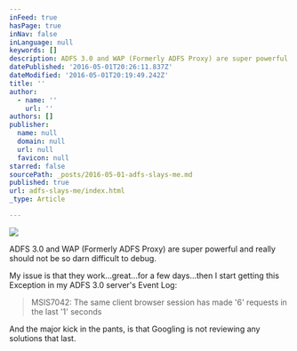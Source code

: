 ```yaml
---
inFeed: true
hasPage: true
inNav: false
inLanguage: null
keywords: []
description: ADFS 3.0 and WAP (Formerly ADFS Proxy) are super powerful and really should not be so darn difficult to debug.
datePublished: '2016-05-01T20:26:11.837Z'
dateModified: '2016-05-01T20:19:49.242Z'
title: ''
author:
  - name: ''
    url: ''
authors: []
publisher:
  name: null
  domain: null
  url: null
  favicon: null
starred: false
sourcePath: _posts/2016-05-01-adfs-slays-me.md
published: true
url: adfs-slays-me/index.html
_type: Article

---
```

![](https://the-grid-user-content.s3-us-west-2.amazonaws.com/4ab37bca-f0c2-4558-82ab-22910ce8207f.png)

ADFS 3.0 and WAP (Formerly ADFS Proxy) are super powerful and really should not be so darn difficult to debug.

My issue is that they work...great...for a few days...then I start getting this Exception in my ADFS 3.0 server's Event Log:

> MSIS7042: The same client browser session has made '6' requests in the last '1' seconds

And the major kick in the pants, is that Googling is not reviewing any solutions that last.